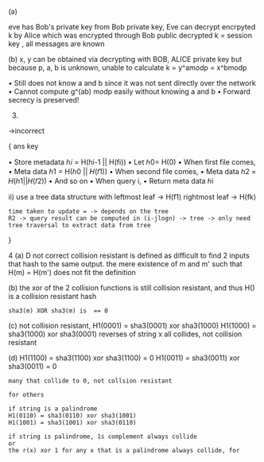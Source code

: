 (a)

eve has Bob's private key
from Bob private key, Eve can decrypt encrpyted k by Alice which was encrypted through Bob public
decrypted k = session key , all messages are known

(b)
x, y can be obtained via decrypting with BOB, ALICE private key
but because p, a, b is unknown, unable to calculate k = y^amodp = x^bmodp

• Still does not know a and b since it was not sent directly over the network 
• Cannot compute g^(ab) modp easily without knowing a and b 
• Forward secrecy is preserved!

3.
<!-- use AES CBC mode of chaining --> ->incorrect

{ 
    ans key

• Store metadata ℎ𝑖 = H(hi-1 || H(fi))
• Let ℎ0= H(0)
• When first file comes, 
• Meta data ℎ1 = H(ℎ0 || 𝐻(𝑓1))
• When second file comes, 
• Meta data ℎ2 = 𝐻(ℎ1||𝐻(𝑓2))
• And so on
• When query i,
• Return meta data ℎi


ii) use a tree data structure with leftmost leaf -> H(f1)
    rightmost leaf -> H(fk) 

    time taken to update = -> depends on the tree
    R2 -> query result can be computed in (i-jlogn) -> tree -> only need tree traversal to extract data from tree

}



4
(a) D not correct
collision resistant is defined as difficult to find 2 inputs that hash to the same output. the mere existence of m and m' such that H(m) = H(m') does not fit the definition

(b)
    the xor of the 2 collision functions is still collision resistant, and thus H() is a collision resistant hash

    sha3(m) XOR sha3(m) is  == 0

(c)
    not collision resistant,
    H1(0001) = sha3(0001) xor sha3(1000)
    H1(1000) = sha3(1000) xor sha3(0001) 
    reverses of string x all collides, not collision resistant

(d) 
    H1(1100) = sha3(1100) xor sha3(1100) = 0
    H1(0011) = sha3(0011) xor sha3(0011) = 0

    many that collide to 0, not collsion resistant

    for others

    if string is a palindrome
    H1(0110) = sha3(0110) xor sha3(1001)
    H1(1001) = sha3(1001) xor sha3(0110)

    if string is palindrome, 1s complement always collide
    or
    the r(x) xor 1 for any x that is a palindrome always collide, for